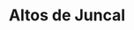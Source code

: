 ---
title: "Altos de Juncal"
url: /ciudad-autonoma-de-buenos-aires/altos-de-juncal/
shop: general
---